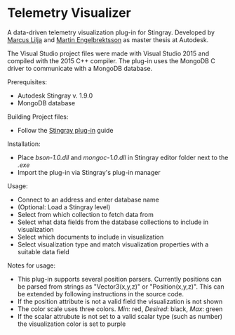 # Telemetry Visualizer

A data-driven telemetry visualization plug-in for Stingray. Developed by [Marcus Lilja](https://github.com/Liljan) and [Martin Engelbrektsson](https://github.com/Jingelman) as master thesis at Autodesk.

The Visual Studio project files were made with Visual Studio 2015 and compiled with the 2015 C++ compiler. The plug-in uses the MongoDB C driver to communicate with a MongoDB database.

Prerequisites:
* Autodesk Stingray v. 1.9.0
* MongoDB database

Building Project files:
* Follow the [Stingray plug-in](https://github.com/AutodeskGames/stingray-plugin) guide

Installation:
* Place *bson-1.0.dll* and *mongoc-1.0.dll* in Stingray editor folder next to the *.exe*
* Import the plug-in via Stingray's plug-in manager

Usage:
* Connect to an address and enter database name
* (Optional: Load a Stingray level)
* Select from which collection to fetch data from
* Select what data fields from the database collections to include in visualization
* Select which documents to include in visualization
* Select visualization type and match visualization properties with a suitable data field

Notes for usage:
* This plug-in supports several position parsers. Currently positions can be parsed from strings as "Vector3(x,y,z)" or "Position(x,y,z)". This can be extended by following instructions in the source code.
* If the position attribute is not a valid field the visualization is not shown
* The color scale uses three colors. *Min*: red, *Desired*: black, *Max*: green
* If the scalar attrubute is not set to a valid scalar type (such as number) the visualization color is set to purple

